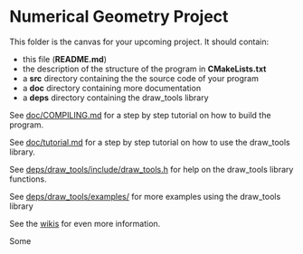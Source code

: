 Numerical Geometry Project
==========================

This folder is the canvas for your upcoming project.
It should contain:
 * this file (**README.md**)
 * the description of the structure of the program in **CMakeLists.txt**
 * a **src** directory containing the the source code of your program
 * a **doc** directory containing more documentation
 * a **deps** directory containing the draw_tools library

See [doc/COMPILING.md](doc/COMPILING.md) for a step by step tutorial
on how to build the program.

See [doc/tutorial.md](doc/tutorial.md) for a step by step tutorial on
how to use the draw_tools library.

See [deps/draw_tools/include/draw_tools.h](deps/draw_tools/include/draw_tools.h)
for help on the draw_tools library functions.

See [deps/draw_tools/examples/](deps/draw_tools/examples/) for more
examples using the draw_tools library

See the [wikis](https://git.immc.ucl.ac.be/marotc/ngp/wikis/home)
for even more information.

Some 
